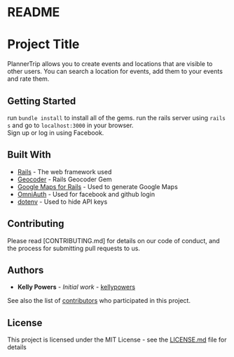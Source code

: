 # README

# Project Title

PlannerTrip allows you to create events and locations that are visible to other users.  You can search a location for events, add them to your events and rate them.

## Getting Started

run ```bundle install``` to install all of the gems. 
run the rails server using ```rails s``` and go to ```localhost:3000``` in your browser.  
Sign up or log in using Facebook.



## Built With

* [Rails](https://rubyonrails.org/) - The web framework used
* [Geocoder](https://github.com/alexreisner/geocoder) - Rails Geocoder Gem
* [Google Maps for Rails](https://github.com/apneadiving/Google-Maps-for-Rails) - Used to generate Google Maps
* [OmniAuth](https://github.com/omniauth/omniauth) - Used for facebook and github login
* [dotenv](https://github.com/bkeepers/dotenv) - Used to hide API keys

## Contributing

Please read [CONTRIBUTING.md] for details on our code of conduct, and the process for submitting pull requests to us.


## Authors

* **Kelly Powers** - *Initial work* - [kellypowers](https://github.com/kellypowers)

See also the list of [contributors](https://github.com/your/project/contributors) who participated in this project.

## License

This project is licensed under the MIT License - see the [LICENSE.md](LICENSE.md) file for details

